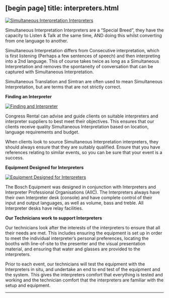[begin page]
 title: interpreters.html
----------------------------------------------------------

[ ![Simultaneous Interpretation Interpreters](/wp-content/uploads/2011/09/5.jpg)](/wp-content/uploads/2011/09/5.jpg)

Simultaneous Interpretation Interpreters are a &ldquo;Special Breed&rdquo;, they have the capacity to Listen &amp; Talk at the same time, AND doing this whilst converting from one language to another.

Simultaneous Interpretation differs from Consecutive interpretation, which is first listening (Perhaps a few sentences of speech) and then interpreting into a 2nd language. This of course takes twice as long as a Simultaneous Interpretation and removes the spontaneity of conversation that can be captured with Simultaneous Interpretation.

Simultaneous Translation and Simtran are often used to mean Simultaneous Interpretation, but are terms that are not strictly correct.

**Finding an Interpreter**

[ ![Finding and Interpreter](/wp-content/uploads/2011/09/6.jpg)](/wp-content/uploads/2011/09/6.jpg)

Congress Rental can advise and guide clients on suitable interpreters and interpreter suppliers to best meet their objectives. This ensures that our clients receive quality Simultaneous Interpretation based on location, language requirements and budget.

When clients look to source Simultaneous Interpretation interpreters, they should always ensure that they are suitably qualified. Ensure that you have references relating to similar events, so you can be sure that your event is a success.

**Equipment Designed for Interpreters**

[ ![Equipment Designed for Interpreters](/wp-content/uploads/2011/09/7.jpg)](/wp-content/uploads/2011/09/7.jpg)

The Bosch Equipment was designed in conjunction with Interpreters and Interpreter Professional Organisations (AIIC). The Interpreters always have their own Interpreter desk (console) and have complete control of their input and output languages, as well as volume, bass and treble. All Interpreter desks have relay facilities.

**Our Technicians work to support Interpreters**

Our technicians look after the interests of the interpreters to ensure that all their needs are met. This includes ensuring the equipment is set up in order to meet the individual interpreter’s personal preferences, locating the booths with line-of-site to the presenter and the visual presentation material, and ensuring that water and glasses are provided to the interpreters.

Prior to each event, our technicians will test the equipment with the Interpreters in situ, and undertake an end to end test of the equipment and the system. This gives the interpreters comfort that everything is tested and working and the technician comfort that the interpreters are familiar with the setup and equipment.




----------------------------------------------------------
